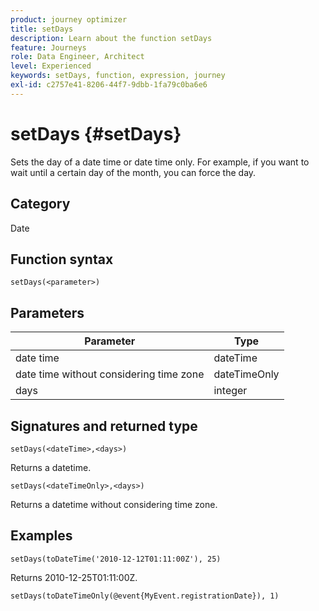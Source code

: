 ```yaml
---
product: journey optimizer
title: setDays
description: Learn about the function setDays
feature: Journeys
role: Data Engineer, Architect
level: Experienced
keywords: setDays, function, expression, journey
exl-id: c2757e41-8206-44f7-9dbb-1fa79c0ba6e6
---
```

# setDays {#setDays}

Sets the day of a date time or date time only. For example, if you want to wait until a certain day of the month, you can force the day.

## Category

Date

## Function syntax

`setDays(<parameter>)`

## Parameters

|Parameter|Type|
|--- |--- |
|date time|dateTime|
|date time without considering time zone|dateTimeOnly|
|days|integer|

## Signatures and returned type

`setDays(<dateTime>,<days>)`

Returns a datetime.

`setDays(<dateTimeOnly>,<days>)`

Returns a datetime without considering time zone.

## Examples

`setDays(toDateTime('2010-12-12T01:11:00Z'), 25)`

Returns 2010-12-25T01:11:00Z.

`setDays(toDateTimeOnly(@event{MyEvent.registrationDate}), 1)`
